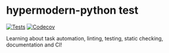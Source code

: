 # hypermodern-python test
[![Tests](https://github.com/bluemania/hypermodern-python/workflows/Tests/badge.svg)](https://github.com/bluemania/hypermodern-python/actions?workflow=Tests)
[![Codecov](https://codecov.io/gh/bluemania/hypermodern-python/branch/master/graph/badge.svg)](https://codecov.io/gh/bluemania/hypermodern-python)

Learning about task automation, linting, testing, static checking, documentation and CI!
